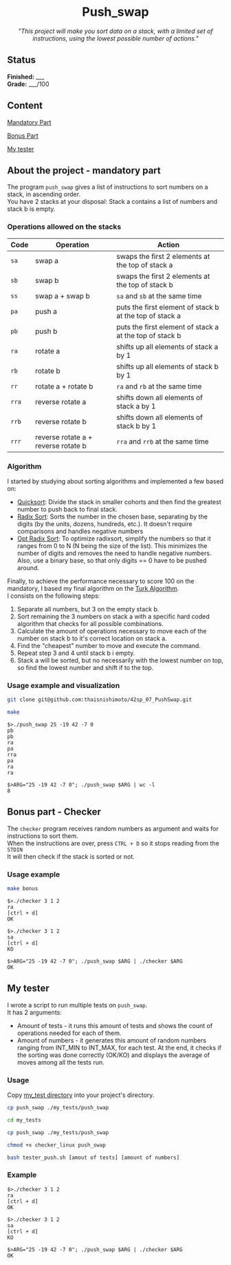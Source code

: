 <h1 align=center>
	<b>Push_swap</b>
</h1>

<p align="center"><i>"This project will make you sort data on a stack, with a limited set of instructions, using the lowest possible number of actions."</i></p>  
<h2>
 Status
</h2>

**Finished:**  ___ <br>
**Grade:** ___/100

<h2>
Content
</h2>

[Mandatory Part](https://github.com/thaisnishimoto/42sp_07_PushSwap#about-the-project---mandatory-part)

[Bonus Part]()

[My tester]()

<h2>
About the project - mandatory part
</h2>

The program `push_swap` gives a list of instructions to sort numbers on a stack, in ascending order. <br>
You have 2 stacks at your disposal: Stack a contains a list of numbers and stack b is empty.

### Operations allowed on the stacks

| Code  | Operation                           | Action                                                  |
| ----- | ----------------------------------- | ------------------------------------------------------- |
| `sa`  | swap a                              | swaps the first 2 elements at the top of stack a        |
| `sb`  | swap b                              | swaps the first 2 elements at the top of stack b        |
| `ss`  | swap a + swap b                     | `sa` and `sb` at the same time                          |
| `pa`  | push a                              | puts the first element of stack b at the top of stack a |
| `pb`  | push b                              | puts the first element of stack a at the top of stack b |
| `ra`  | rotate a                            | shifts up all elements of stack a by 1                  |
| `rb`  | rotate b                            | shifts up all elements of stack b by 1                  |
| `rr`  | rotate a + rotate b                 | `ra` and `rb` at the same time                          |
| `rra` | reverse rotate a                    | shifts down all elements of stack a by 1                |
| `rrb` | reverse rotate b                    | shifts down all elements of stack b by 1                |
| `rrr` | reverse rotate a + reverse rotate b | `rra` and `rrb` at the same time                        |

### Algorithm

I started by studying about sorting algorithms and implemented a few based on:
* [Quicksort](https://github.com/thaisnishimoto/42sp_07_PushSwap/blob/master/src/extra_algos/ft_quicksort.c): Divide the stack in smaller cohorts and then find the greatest number to push back to final stack. <br>
* [Radix Sort](https://github.com/thaisnishimoto/42sp_07_PushSwap/blob/master/src/extra_algos/ft_radixsort.c): Sorts the number in the chosen base, separating by the digits (by the units, dozens, hundreds, etc.). It doesn't require comparisons and handles negative numbers <br>
* [Opt Radix Sort](https://github.com/thaisnishimoto/42sp_07_PushSwap/blob/master/src/extra_algos/ft_opt_radixsort.c): To optimize radixsort, simplify the numbers so that it ranges from 0 to N (N being the size of the list). This minimizes the number of digits and removes the need to handle negative numbers. Also, use a binary base, so that only digits == 0 have to be pushed around.

Finally, to achieve the performance necessary to score 100 on the mandatory, I based my final algorithm on the [Turk Algorithm](https://medium.com/@ayogun/push-swap-c1f5d2d41e97). <br>
I consists on the following steps:
1. Separate all numbers, but 3 on the empty stack b.
2. Sort remaining the 3 numbers on stack a with a specific hard coded algorithm that checks for all possible combinations.
3. Calculate the amount of operations necessary to move each of the number on stack b to it's correct location on stack a.
4. Find the "cheapest" number to move and execute the command.
5. Repeat step 3 and 4 until stack b i empty.
6. Stack a will be sorted, but no necessarily with the lowest number on top, so find the lowest number and shift if to the top.

### Usage example and visualization

```sh
git clone git@github.com:thaisnishimoto/42sp_07_PushSwap.git
```
```sh
make
```
```
$>./push_swap 25 -19 42 -7 0
pb
pb
ra
pa
rra
pa
ra
ra

$>ARG="25 -19 42 -7 0"; ./push_swap $ARG | wc -l
8
```

<h2>
Bonus part - Checker
</h2>

The `checker` program receives random numbers as argument and waits for instructions to sort them. <br>
When the instructions are over, press `CTRL + D` so it stops reading from the `STDIN` <br>
It will then check if the stack is sorted or not.

### Usage example

```sh
make bonus
```
```
$>./checker 3 1 2
ra
[ctrl + d]
OK

$>./checker 3 1 2
sa
[ctrl + d]
KO

$>ARG="25 -19 42 -7 0"; ./push_swap $ARG | ./checker $ARG
OK
```

<h2>
My tester
</h2>

I wrote a script to run multiple tests on `push_swap`. <br>
It has 2 arguments:
* Amount of tests - it runs this amount of tests and shows the count of operations needed for each of them.
* Amount of numbers - it generates this amount of random numbers ranging from INT_MIN to INT_MAX, for each test. 
At the end, it checks if the sorting was done correctly (OK/KO) and displays the average of moves among all the tests run.

### Usage

Copy [my_test directory](https://github.com/thaisnishimoto/42sp_07_PushSwap/tree/master/my_tests) into your project's directory.
```sh
cp push_swap ./my_tests/push_swap
```
```sh
cd my_tests
```
```sh
cp push_swap ./my_tests/push_swap
```
```sh
chmod +x checker_linux push_swap
```
```sh
bash tester_push.sh [amout of tests] [amount of numbers]
```

### Example
```
$>./checker 3 1 2
ra
[ctrl + d]
OK

$>./checker 3 1 2
sa
[ctrl + d]
KO

$>ARG="25 -19 42 -7 0"; ./push_swap $ARG | ./checker $ARG
OK
```
